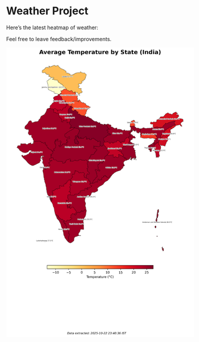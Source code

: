 # Weather Project

Here’s the latest heatmap of weather:

Feel free to leave feedback/improvements.

![India Heatmap](docs/assets/india_heatmap.png?v=F91E1E)
